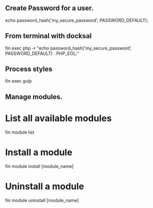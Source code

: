 

## Create Password for a user.
echo password_hash('my_secure_password', PASSWORD_DEFAULT);

## From terminal with docksal
fin exec php -r "echo password_hash('my_secure_password', PASSWORD_DEFAULT) . PHP_EOL;"

## Process styles
fin exec gulp

## Manage modules.

# List all available modules
fin module list

# Install a module
fin module install [module_name]

# Uninstall a module
fin module uninstall [module_name]
